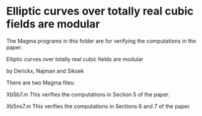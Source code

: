 # Elliptic curves over totally real cubic fields are modular
The Magma programs in this folder are for verifying the computations in the paper:

Elliptic curves over totally real cubic fields are modular

by Derickx, Najman and Siksek

There are two Magma files:

Xb5b7.m		This verifies the computations in Section 5 of the paper.

Xb5ns7.m 	This verifies the computations in Sections 6 and 7 of the paper.
